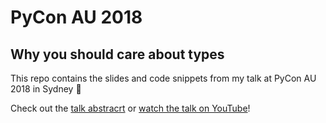 # PyCon AU 2018

## Why you should care about types

This repo contains the slides and code snippets from my talk at PyCon AU 2018 in Sydney 🐍

Check out the [talk abstracrt](https://2018.pycon-au.org/talks/45224-why-you-should-care-about-types-how-python-typing-helped-my-team-scale/) or [watch the talk on YouTube](https://www.youtube.com/watch?v=h1cD3a7ys8Q)!
